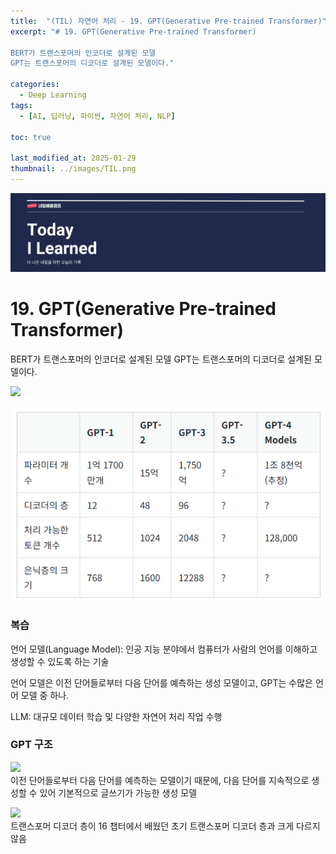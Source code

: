 ```yaml
---
title:  "(TIL) 자연어 처리 - 19. GPT(Generative Pre-trained Transformer)"
excerpt: "# 19. GPT(Generative Pre-trained Transformer)

BERT가 트랜스포머의 인코더로 설계된 모델
GPT는 트랜스포머의 디코더로 설계된 모델이다."

categories:
  - Deep Learning
tags:
  - [AI, 딥러닝, 파이썬, 자연어 처리, NLP]

toc: true

last_modified_at: 2025-01-29
thumbnail: ../images/TIL.png
---
```

![](/images/../images/TIL.png)

# 19. GPT(Generative Pre-trained Transformer)

BERT가 트랜스포머의 인코더로 설계된 모델
GPT는 트랜스포머의 디코더로 설계된 모델이다.

![](https://wikidocs.net/images/page/184363/gpt0.PNG)

![](/images/../images/2025-01-31-19-06-40.png)

### 복습
언어 모델(Language Model): 인공 지능 분야에서 컴퓨터가 사람의 언어를 이해하고 생성할 수 있도록 하는 기술

언어 모델은 이전 단어들로부터 다음 단어를 예측하는 생성 모델이고, GPT는 수많은 언어 모델 중 하나.

LLM: 대규모 데이터 학습 및 다양한 자연어 처리 작업 수행

### GPT 구조

![](https://wikidocs.net/images/page/184363/gpt2.png)       
이전 단어들로부터 다음 단어를 예측하는 모델이기 때문에, 다음 단어를 지속적으로 생성할 수 있어 기본적으로 글쓰기가 가능한 생성 모델

![](https://wikidocs.net/images/page/184363/gpt3.PNG)       
트랜스포머 디코더 층이 16 챕터에서 배웠던 초기 트랜스포머 디코더 층과 크게 다르지 않음 